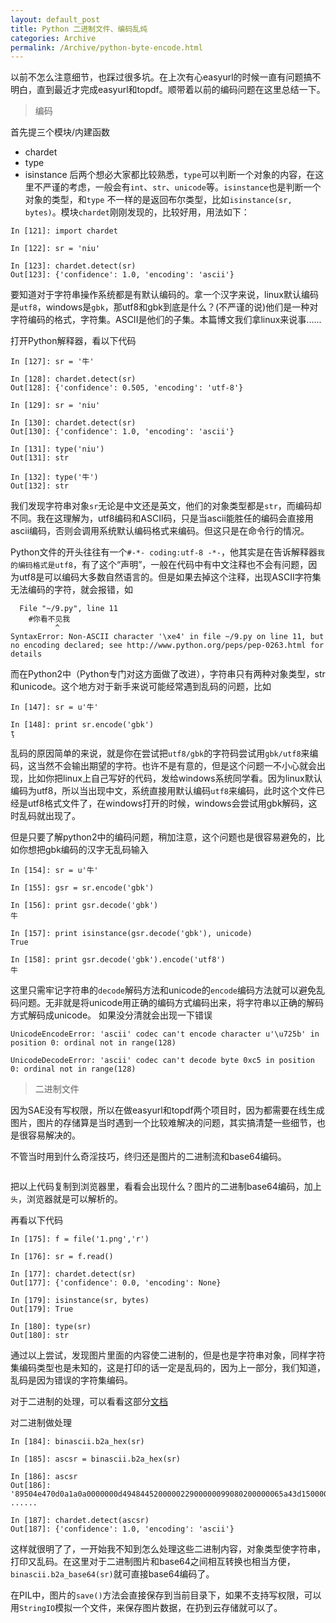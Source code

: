 ```yaml
---
layout: default_post
title: Python 二进制文件、编码乱炖
categories: Archive
permalink: /Archive/python-byte-encode.html
---
```


以前不怎么注意细节，也踩过很多坑。在上次有心easyurl的时候一直有问题搞不明白，直到最近才完成easyurl和topdf。顺带着以前的编码问题在这里总结一下。

> 编码

首先提三个模块/内建函数
+ chardet
+ type
+ isinstance
后两个想必大家都比较熟悉，`type`可以判断一个对象的内容，在这里不严谨的考虑，一般会有`int`、`str`、`unicode`等。`isinstance`也是判断一个对象的类型，和`type` 不一样的是返回布尔类型，比如`isinstance(sr, bytes)`。模块`chardet`刚刚发现的，比较好用，用法如下：

```
In [121]: import chardet

In [122]: sr = 'niu'

In [123]: chardet.detect(sr)
Out[123]: {'confidence': 1.0, 'encoding': 'ascii'}
```

要知道对于字符串操作系统都是有默认编码的。拿一个汉字来说，linux默认编码是`utf8`，windows是`gbk`，那utf8和gbk到底是什么？(不严谨的说)他们是一种对字符编码的格式，字符集。ASCII是他们的子集。本篇博文我们拿linux来说事......

打开Python解释器，看以下代码
```
In [127]: sr = '牛'

In [128]: chardet.detect(sr)
Out[128]: {'confidence': 0.505, 'encoding': 'utf-8'}

In [129]: sr = 'niu'

In [130]: chardet.detect(sr)
Out[130]: {'confidence': 1.0, 'encoding': 'ascii'}

In [131]: type('niu')
Out[131]: str

In [132]: type('牛')
Out[132]: str
```
我们发现字符串对象`sr`无论是中文还是英文，他们的对象类型都是`str`，而编码却不同。我在这理解为，utf8编码和ASCII码，只是当ascii能胜任的编码会直接用ascii编码，否则会调用系统默认编码格式来编码。但这只是在命令行的情况。

Python文件的开头往往有一个`#-*- coding:utf-8 -*-`，他其实是在告诉解释器`我的编码格式是utf8`，有了这个“声明”，一般在代码中有中文注释也不会有问题，因为utf8是可以编码大多数自然语言的。但是如果去掉这个注释，出现ASCII字符集无法编码的字符，就会报错，如
```
  File "~/9.py", line 11
    #你看不见我
          ^
SyntaxError: Non-ASCII character '\xe4' in file ~/9.py on line 11, but no encoding declared; see http://www.python.org/peps/pep-0263.html for details
```

而在Python2中（Python专门对这方面做了改进），字符串只有两种对象类型，str和unicode。这个地方对于新手来说可能经常遇到乱码的问题，比如
```
In [147]: sr = u'牛'

In [148]: print sr.encode('gbk')
ţ
```
乱码的原因简单的来说，就是你在尝试把`utf8/gbk`的字符码尝试用`gbk/utf8`来编码，这当然不会输出期望的字符。也许不是有意的，但是这个问题一不小心就会出现，比如你把linux上自己写好的代码，发给windows系统同学看。因为linux默认编码为utf8，所以当出现中文，系统直接用默认编码`utf8`来编码，此时这个文件已经是utf8格式文件了，在windows打开的时候，windows会尝试用gbk解码，这时乱码就出现了。

但是只要了解python2中的编码问题，稍加注意，这个问题也是很容易避免的，比如你想把gbk编码的汉字无乱码输入
```
In [154]: sr = u'牛'

In [155]: gsr = sr.encode('gbk')

In [156]: print gsr.decode('gbk')
牛

In [157]: print isinstance(gsr.decode('gbk'), unicode)
True

In [158]: print gsr.decode('gbk').encode('utf8')
牛
```
这里只需牢记字符串的`decode`解码方法和unicode的`encode`编码方法就可以避免乱码问题。无非就是将unicode用正确的编码方式编码出来，将字符串以正确的解码方式解码成unicode。
如果没分清就会出现一下错误
```
UnicodeEncodeError: 'ascii' codec can't encode character u'\u725b' in position 0: ordinal not in range(128)

UnicodeDecodeError: 'ascii' codec can't decode byte 0xc5 in position 0: ordinal not in range(128)
```

> 二进制文件

因为SAE没有写权限，所以在做easyurl和topdf两个项目时，因为都需要在线生成图片，图片的存储算是当时遇到一个比较难解决的问题，其实搞清楚一些细节，也是很容易解决的。

不管当时用到什么奇淫技巧，终归还是图片的二进制流和base64编码。
```
```
把以上代码复制到浏览器里，看看会出现什么？图片的二进制base64编码，加上`头`，浏览器就是可以解析的。

再看以下代码
```
In [175]: f = file('1.png','r')

In [176]: sr = f.read()

In [177]: chardet.detect(sr)
Out[177]: {'confidence': 0.0, 'encoding': None}

In [179]: isinstance(sr, bytes)
Out[179]: True

In [180]: type(sr)
Out[180]: str
```
通过以上尝试，发现图片里面的内容使二进制的，但是也是字符串对象，同样字符集编码类型也是未知的，这是打印的话一定是乱码的，因为上一部分，我们知道，乱码是因为错误的字符集编码。

对于二进制的处理，可以看看这部分[文档](https://docs.python.org/2/library/binascii.html)

对二进制做处理
```
In [184]: binascii.b2a_hex(sr)

In [185]: ascsr = binascii.b2a_hex(sr)

In [186]: ascsr
Out[186]: '89504e470d0a1a0a0000000d494844520000022900000099080200000065a43d150000000373424954080808dbe14fe00000001974455874536f66747761726500676e6f6d652d73637265656e73686f74ef03bf3e0000200049444154789ced9d774014c717c7df5e833bead19126088220a262c5aed8b06b448d628989d1a8a031d87b7e96d8bbd862030b1a5b34d658130c0444290a28e5384e7a2fd76f7f7f1c45657761cfb310e7f34fc838f7e6cd9bb73bbbb3bbf305402 ......

In [187]: chardet.detect(ascsr)
Out[187]: {'confidence': 1.0, 'encoding': 'ascii'}
```
这样就很明了了，一开始我不知到怎么处理这些二进制内容，对象类型使字符串，打印又乱码。在这里对于二进制图片和base64之间相互转换也相当方便，`binascii.b2a_base64(sr)`就可直接base64编码了。

在PIL中，图片的`save()`方法会直接保存到当前目录下，如果不支持写权限，可以用`StringIO`模拟一个文件，来保存图片数据，在扔到云存储就可以了。
